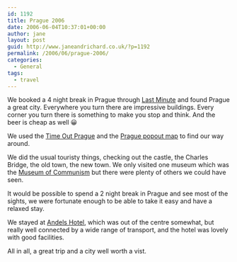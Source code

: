 ```yaml
---
id: 1192
title: Prague 2006
date: 2006-06-04T10:37:01+00:00
author: jane
layout: post
guid: http://www.janeandrichard.co.uk/?p=1192
permalink: /2006/06/prague-2006/
categories:
  - General
tags:
  - travel
---
```

We booked a 4 night break in Prague through [Last Minute](http://www.lastminute.com) and found Prague a great city. Everywhere you turn there are impressive buildings. Every corner you turn there is something to make you stop and think. And the beer is cheap as well 😀</a>

We used the [Time Out Prague](http://www.amazon.co.uk/exec/obidos/ASIN/1904978134/richarddallaway) and the [Prague popout map](http://www.amazon.co.uk/gp/product/1845875184/202-2720243-4131820?v=glance&n=266239/richarddallaway/) to find our way around.

We did the usual touristy things, checking out the castle, the Charles Bridge, the old town, the new town. We only visited one museum which was the [Museum of Communism](http://www.muzeumkomunismu.cz/) but there were plenty of others we could have seen.
  
It would be possible to spend a 2 night break in Prague and see most of the sights, we were fortunate enough to be able to take it easy and have a relaxed stay.
  
We stayed at [Andels Hotel](http://www.andelshotel.com/content/en/1.php), which was out of the centre somewhat, but really well connected by a wide range of transport, and the hotel was lovely with good facilities.

All in all, a great trip and a city well worth a vist.